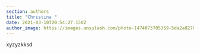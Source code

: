 ```yaml
---
section: authors
title: "Christina "
date: 2021-03-10T20:54:27.150Z
author_image: https://images.unsplash.com/photo-1474073705359-5da2a8270c64?ixid=MXwxMjA3fDB8MHxzZWFyY2h8NXx8Z2lybHxlbnwwfHwwfA%3D%3D&ixlib=rb-1.2.1&auto=format&fit=crop&w=800&q=60
---
```

xyzyzkksd